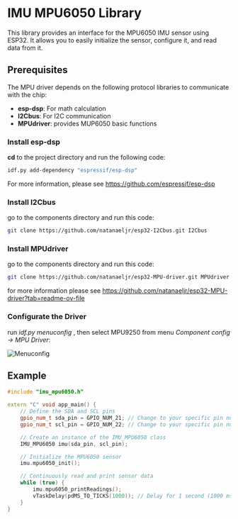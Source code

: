 # IMU MPU6050 Library

This library provides an interface for the MPU6050 IMU sensor using ESP32. It allows you to easily initialize the sensor, configure it, and read data from it.

## Prerequisites

The MPU driver depends on the following protocol libraries to communicate with the chip:
- **esp-dsp**: For math calculation
- **I2Cbus**: For I2C communication
- **MPUdriver**: provides MUP6050 basic functions 

### Install esp-dsp
**cd** to the project directory and run the following code: 

```bash
idf.py add-dependency "espressif/esp-dsp"
```
For more information, please see https://github.com/espressif/esp-dsp
### Install I2Cbus
go to the components directory and run this code:
```bash
git clone https://github.com/natanaeljr/esp32-I2Cbus.git I2Cbus
```

### Install MPUdriver
go to the components directory and run this code:
```bash
git clone https://github.com/natanaeljr/esp32-MPU-driver.git MPUdriver
```
for more information please see https://github.com/natanaeljr/esp32-MPU-driver?tab=readme-ov-file

### Configurate the Driver

run *idf.py menuconfig* , then select MPU9250 from menu *Component config -> MPU Driver*:

![Menuconfig](C:\Users\aanrr\drone\components\IMU_ICM20948\menuconfig_mpu-driver.png)

## Example

```C++
#include "imu_mpu6050.h"

extern "C" void app_main() {
    // Define the SDA and SCL pins
    gpio_num_t sda_pin = GPIO_NUM_21; // Change to your specific pin number
    gpio_num_t scl_pin = GPIO_NUM_22; // Change to your specific pin number

    // Create an instance of the IMU_MPU6050 class
    IMU_MPU6050 imu(sda_pin, scl_pin);

    // Initialize the MPU6050 sensor
    imu.mpu6050_init();

    // Continuously read and print sensor data
    while (true) {
        imu.mpu6050_printReadings();
        vTaskDelay(pdMS_TO_TICKS(1000)); // Delay for 1 second (1000 ms)
    }
}
```